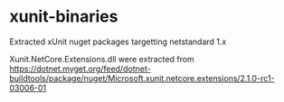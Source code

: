 # xunit-binaries

Extracted xUnit nuget packages targetting netstandard 1.x

Xunit.NetCore.Extensions.dll were extracted from https://dotnet.myget.org/feed/dotnet-buildtools/package/nuget/Microsoft.xunit.netcore.extensions/2.1.0-rc1-03006-01
